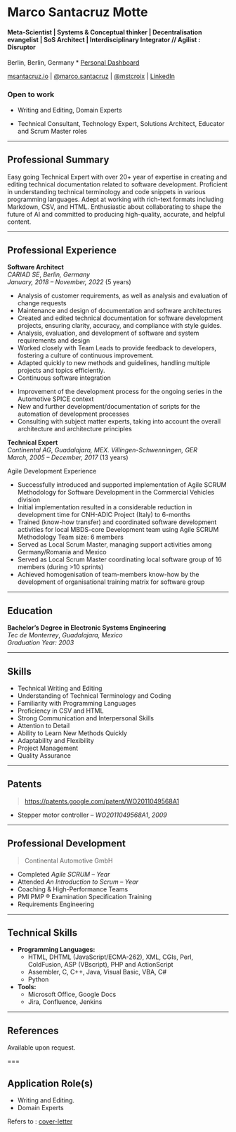 # Marco Santacruz Motte

#### Meta-Scientist | Systems & Conceptual thinker | Decentralisation evangelist | SoS Architect | Interdisciplinary Integrator // Agilist : Disruptor
Berlin, Berlin, Germany * [Personal Dashboard](https://airtable.com/appO0ztDoEyaEjfgQ/pagc2hk2qDH2unyZL) 

[msantacruz.io](https://msantacruz.uk) | [@marco.santacruz](mailto:marco.santacruz@findis.com.mx) | [@mstcroix](https://github.com/mstcroix/bio) | [LinkedIn](https://www.linkedin.com/in/marcosantacruz/)

### Open to work
* Writing and Editing, Domain Experts

* Technical Consultant, Technology Expert, Solutions Architect, Educator and Scrum Master roles

---

## Professional Summary

Easy going Technical Expert with over 20+ year of expertise in creating and editing technical documentation related to software development. Proficient in understanding technical terminology and code snippets in various programming languages. Adept at working with rich-text formats including Markdown, CSV, and HTML. Enthusiastic about collaborating to shape the future of AI and committed to producing high-quality, accurate, and helpful content.

---

## Professional Experience

**Software Architect**  
*CARIAD SE*, *Berlin, Germany*  
*January, 2018 – November, 2022* (5 years)

- Analysis of customer requirements, as well as analysis and evaluation of change requests
- Maintenance and design of documentation and software architectures
- Created and edited technical documentation for software development projects, ensuring clarity, accuracy, and compliance with style guides.
- Analysis, evaluation, and development of software and system requirements and design
- Worked closely with Team Leads to provide feedback to developers, fostering a culture of continuous improvement.
- Adapted quickly to new methods and guidelines, handling multiple projects and topics efficiently.
- Continuous software integration
+ Improvement of the development process for the ongoing series in the Automotive SPICE context
+ New and further development/documentation of scripts for the automation of development processes
+ Consulting with subject matter experts, taking into account the overall architecture and architecture principles

**Technical Expert**  
*Continental AG*, *Guadalajara, MEX. Villingen-Schwenningen, GER*  
*March, 2005 – December, 2017* (13 years)

Agile Development Experience
- Successfully introduced and supported implementation of Agile SCRUM Methodology for Software Development in the Commercial Vehicles division 
- Initial implementation resulted in a considerable reduction in development time for CNH-ADIC Project (Italy) to 6-months 
- Trained (know-how transfer) and coordinated software development activities for local MBDS-core Development team using Agile SCRUM Methodology
Team size: 6 members
- Served as Local Scrum Master, managing support activities among Germany/Romania and Mexico
- Served as Local Scrum Master coordinating local software group of 16 members (during >10 sprints)
- Achieved homogenisation of team-members know-how by the development of organisational training matrix for software group


---

## Education  

**Bachelor’s Degree in Electronic Systems Engineering**  
*Tec de Monterrey*, *Guadalajara, Mexico*  
*Graduation Year: 2003*

---

## Skills

- Technical Writing and Editing
- Understanding of Technical Terminology and Coding
- Familiarity with Programming Languages
- Proficiency in CSV and HTML
- Strong Communication and Interpersonal Skills
- Attention to Detail
- Ability to Learn New Methods Quickly
- Adaptability and Flexibility
- Project Management
- Quality Assurance

---

## Patents

> https://patents.google.com/patent/WO2011049568A1
- Stepper motor controller – *WO2011049568A1*, *2009* 

---

## Professional Development

> Continental Automotive GmbH
- Completed *Agile SCRUM* – *Year*
- Attended *An Introduction to Scrum* – *Year*
- Coaching & High-Performance Teams
- PMI PMP ® Examination Specification Training
- Requirements Engineering

---

## Technical Skills

- **Programming Languages:**
  -	HTML, DHTML (JavaScript/ECMA-262), XML, CGIs, Perl, ColdFusion, ASP (VBscript), PHP and ActionScript
  - Assembler, C, C++, Java, Visual Basic, VBA, C#
  - Python
- **Tools:** 
  -	Microsoft Office, Google Docs
  -	Jira, Confluence, Jenkins

---

## References

Available upon request.

===

## Application Role(s)

* Writing and Editing.
* Domain Experts


Refers to  : [cover-letter](cover-letter.md)

